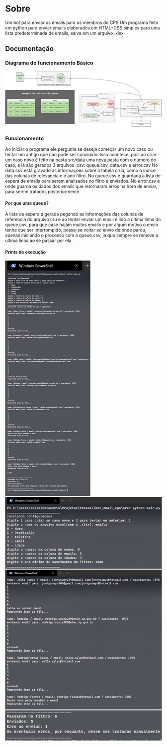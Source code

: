 # Sobre

Um bot para enviar os emails para os membros do CPS
Um programa feito em python para enviar emails elaborados em HTML+CSS simples para uma lista predeterminada de emails, salva em um arquivo .xlsx

## Documentação

### Diagrama do funcionamento Básico

![alt text](https://raw.githubusercontent.com/CodeWracker/bot_email_cps/master/Documenta%C3%A7%C3%A3o/diagramas/flow3.png)

### Funcionamento

Ao iniciar o programa ele pergunta se deseja começar um novo caso ou tentar um antigo que não pode ser concluído.
Isso acontece, pois ao criar um caso novo é feito na pasta src/data uma nova pasta com o número do caso, e lá são gerados 3 arquivos .csv: queue.csv, data.csv e error.csv
No data.csv está gravado as informações sobre a tabela crua, como o indice das colunas de relevancia e o ano filtro.
No queue.csv é guardada a lista de espera de emails para serem analisados no filtro e enviados.
No error.csv é onde guarda os dados dos emails que retornaram erros na hora de enviar, para serem tratados posteriormente.

#### Por que uma queue?

A lista de espera é gerada pegando as informações das colunas de referencia do arquivo cru e ao tentar enviar um email é lido a ultima linha do queue.csv, para que caso hajam muitos emails e por algum motivo o envio tenha que ser interrompido, possa-se voltar ao envio de onde parou, apenas iniciando o processo com a queue.csv, ja que sempre se remove a ultima linha ao se passar por ela.

#### Prints de execução

![alt text](https://raw.githubusercontent.com/CodeWracker/bot_email_cps/master/Documenta%C3%A7%C3%A3o/printTudo.png)
![alt text](https://raw.githubusercontent.com/CodeWracker/bot_email_cps/master/Documenta%C3%A7%C3%A3o/printConfig.png)
![alt text](https://raw.githubusercontent.com/CodeWracker/bot_email_cps/master/Documenta%C3%A7%C3%A3o/printEnvios.png)
![alt text](https://raw.githubusercontent.com/CodeWracker/bot_email_cps/master/Documenta%C3%A7%C3%A3o/printResultados.png)

